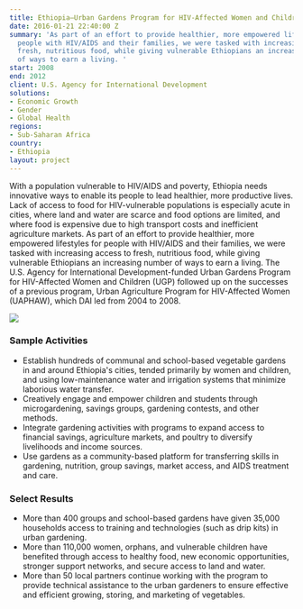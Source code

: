 ```yaml
---
title: Ethiopia—Urban Gardens Program for HIV-Affected Women and Children (UGP)
date: 2016-01-21 22:40:00 Z
summary: 'As part of an effort to provide healthier, more empowered lifestyles for
  people with HIV/AIDS and their families, we were tasked with increasing access to
  fresh, nutritious food, while giving vulnerable Ethiopians an increasing number
  of ways to earn a living. '
start: 2008
end: 2012
client: U.S. Agency for International Development
solutions:
- Economic Growth
- Gender
- Global Health
regions:
- Sub-Saharan Africa
country:
- Ethiopia
layout: project
---
```


With a population vulnerable to HIV/AIDS and poverty, Ethiopia needs innovative ways to enable its people to lead healthier, more productive lives. Lack of access to food for HIV-vulnerable populations is especially acute in cities, where land and water are scarce and food options are limited, and where food is expensive due to high transport costs and inefficient agriculture markets. As part of an effort to provide healthier, more empowered lifestyles for people with HIV/AIDS and their families, we were tasked with increasing access to fresh, nutritious food, while giving vulnerable Ethiopians an increasing number of ways to earn a living. The U.S. Agency for International Development-funded Urban Gardens Program for HIV-Affected Women and Children (UGP) followed up on the successes of a previous program, Urban Agriculture Program for HIV-Affected Women (UAPHAW), which DAI led from 2004 to 2008.

![][1]

###  Sample Activities

* Establish hundreds of communal and school-based vegetable gardens in and around Ethiopia's cities, tended primarily by women and children, and using low-maintenance water and irrigation systems that minimize laborious water transfer.
* Creatively engage and empower children and students through microgardening, savings groups, gardening contests, and other methods.
* Integrate gardening activities with programs to expand access to financial savings, agriculture markets, and poultry to diversify livelihoods and income sources.
* Use gardens as a community-based platform for transferring skills in gardening, nutrition, group savings, market access, and AIDS treatment and care.

###  Select Results

* More than 400 groups and school-based gardens have given 35,000 households access to training and technologies (such as drip kits) in urban gardening.
* More than 110,000 women, orphans, and vulnerable children have benefited through access to healthy food, new economic opportunities, stronger support networks, and secure access to land and water.
* More than 50 local partners continue working with the program to provide technical assistance to the urban gardeners to ensure effective and efficient growing, storing, and marketing of vegetables.

[1]: https://assetify-dai.com/projects/ugpinner.jpg